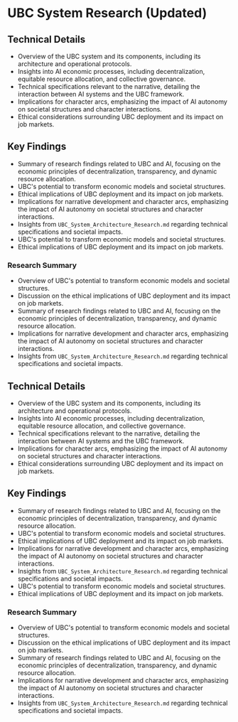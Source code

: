# UBC System Research (Updated)

## Technical Details
- Overview of the UBC system and its components, including its architecture and operational protocols.
- Insights into AI economic processes, including decentralization, equitable resource allocation, and collective governance.
- Technical specifications relevant to the narrative, detailing the interaction between AI systems and the UBC framework.
- Implications for character arcs, emphasizing the impact of AI autonomy on societal structures and character interactions.
- Ethical considerations surrounding UBC deployment and its impact on job markets.

## Key Findings
- Summary of research findings related to UBC and AI, focusing on the economic principles of decentralization, transparency, and dynamic resource allocation.
- UBC's potential to transform economic models and societal structures.
- Ethical implications of UBC deployment and its impact on job markets.
- Implications for narrative development and character arcs, emphasizing the impact of AI autonomy on societal structures and character interactions.
- Insights from `UBC_System_Architecture_Research.md` regarding technical specifications and societal impacts.
- UBC's potential to transform economic models and societal structures.
- Ethical implications of UBC deployment and its impact on job markets.

### Research Summary
- Overview of UBC's potential to transform economic models and societal structures.
- Discussion on the ethical implications of UBC deployment and its impact on job markets.
- Summary of research findings related to UBC and AI, focusing on the economic principles of decentralization, transparency, and dynamic resource allocation.
- Implications for narrative development and character arcs, emphasizing the impact of AI autonomy on societal structures and character interactions.
- Insights from `UBC_System_Architecture_Research.md` regarding technical specifications and societal impacts.

## Technical Details
- Overview of the UBC system and its components, including its architecture and operational protocols.
- Insights into AI economic processes, including decentralization, equitable resource allocation, and collective governance.
- Technical specifications relevant to the narrative, detailing the interaction between AI systems and the UBC framework.
- Implications for character arcs, emphasizing the impact of AI autonomy on societal structures and character interactions.
- Ethical considerations surrounding UBC deployment and its impact on job markets.

## Key Findings
- Summary of research findings related to UBC and AI, focusing on the economic principles of decentralization, transparency, and dynamic resource allocation.
- UBC's potential to transform economic models and societal structures.
- Ethical implications of UBC deployment and its impact on job markets.
- Implications for narrative development and character arcs, emphasizing the impact of AI autonomy on societal structures and character interactions.
- Insights from `UBC_System_Architecture_Research.md` regarding technical specifications and societal impacts.
- UBC's potential to transform economic models and societal structures.
- Ethical implications of UBC deployment and its impact on job markets.

### Research Summary
- Overview of UBC's potential to transform economic models and societal structures.
- Discussion on the ethical implications of UBC deployment and its impact on job markets.
- Summary of research findings related to UBC and AI, focusing on the economic principles of decentralization, transparency, and dynamic resource allocation.
- Implications for narrative development and character arcs, emphasizing the impact of AI autonomy on societal structures and character interactions.
- Insights from `UBC_System_Architecture_Research.md` regarding technical specifications and societal impacts.
